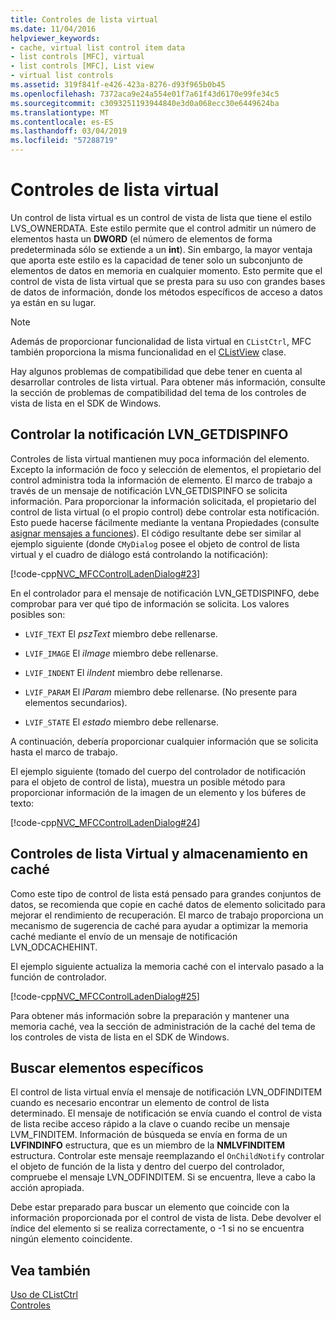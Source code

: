 ```yaml
---
title: Controles de lista virtual
ms.date: 11/04/2016
helpviewer_keywords:
- cache, virtual list control item data
- list controls [MFC], virtual
- list controls [MFC], List view
- virtual list controls
ms.assetid: 319f841f-e426-423a-8276-d93f965b0b45
ms.openlocfilehash: 7372aca9e24a554e01f7a61f43d6170e99fe34c5
ms.sourcegitcommit: c3093251193944840e3d0a068ecc30e6449624ba
ms.translationtype: MT
ms.contentlocale: es-ES
ms.lasthandoff: 03/04/2019
ms.locfileid: "57288719"
---
```

# <a name="virtual-list-controls"></a>Controles de lista virtual

Un control de lista virtual es un control de vista de lista que tiene el estilo LVS_OWNERDATA. Este estilo permite que el control admitir un número de elementos hasta un **DWORD** (el número de elementos de forma predeterminada sólo se extiende a un **int**). Sin embargo, la mayor ventaja que aporta este estilo es la capacidad de tener solo un subconjunto de elementos de datos en memoria en cualquier momento. Esto permite que el control de vista de lista virtual que se presta para su uso con grandes bases de datos de información, donde los métodos específicos de acceso a datos ya están en su lugar.

> [!NOTE]
>  Además de proporcionar funcionalidad de lista virtual en `CListCtrl`, MFC también proporciona la misma funcionalidad en el [CListView](../mfc/reference/clistview-class.md) clase.

Hay algunos problemas de compatibilidad que debe tener en cuenta al desarrollar controles de lista virtual. Para obtener más información, consulte la sección de problemas de compatibilidad del tema de los controles de vista de lista en el SDK de Windows.

## <a name="handling-the-lvngetdispinfo-notification"></a>Controlar la notificación LVN_GETDISPINFO

Controles de lista virtual mantienen muy poca información del elemento. Excepto la información de foco y selección de elementos, el propietario del control administra toda la información de elemento. El marco de trabajo a través de un mensaje de notificación LVN_GETDISPINFO se solicita información. Para proporcionar la información solicitada, el propietario del control de lista virtual (o el propio control) debe controlar esta notificación. Esto puede hacerse fácilmente mediante la ventana Propiedades (consulte [asignar mensajes a funciones](../mfc/reference/mapping-messages-to-functions.md)). El código resultante debe ser similar al ejemplo siguiente (donde `CMyDialog` posee el objeto de control de lista virtual y el cuadro de diálogo está controlando la notificación):

[!code-cpp[NVC_MFCControlLadenDialog#23](../mfc/codesnippet/cpp/virtual-list-controls_1.cpp)]

En el controlador para el mensaje de notificación LVN_GETDISPINFO, debe comprobar para ver qué tipo de información se solicita. Los valores posibles son:

- `LVIF_TEXT` El *pszText* miembro debe rellenarse.

- `LVIF_IMAGE` El *iImage* miembro debe rellenarse.

- `LVIF_INDENT` El *iIndent* miembro debe rellenarse.

- `LVIF_PARAM` El *lParam* miembro debe rellenarse. (No presente para elementos secundarios).

- `LVIF_STATE` El *estado* miembro debe rellenarse.

A continuación, debería proporcionar cualquier información que se solicita hasta el marco de trabajo.

El ejemplo siguiente (tomado del cuerpo del controlador de notificación para el objeto de control de lista), muestra un posible método para proporcionar información de la imagen de un elemento y los búferes de texto:

[!code-cpp[NVC_MFCControlLadenDialog#24](../mfc/codesnippet/cpp/virtual-list-controls_2.cpp)]

## <a name="caching-and-virtual-list-controls"></a>Controles de lista Virtual y almacenamiento en caché

Como este tipo de control de lista está pensado para grandes conjuntos de datos, se recomienda que copie en caché datos de elemento solicitado para mejorar el rendimiento de recuperación. El marco de trabajo proporciona un mecanismo de sugerencia de caché para ayudar a optimizar la memoria caché mediante el envío de un mensaje de notificación LVN_ODCACHEHINT.

El ejemplo siguiente actualiza la memoria caché con el intervalo pasado a la función de controlador.

[!code-cpp[NVC_MFCControlLadenDialog#25](../mfc/codesnippet/cpp/virtual-list-controls_3.cpp)]

Para obtener más información sobre la preparación y mantener una memoria caché, vea la sección de administración de la caché del tema de los controles de vista de lista en el SDK de Windows.

## <a name="finding-specific-items"></a>Buscar elementos específicos

El control de lista virtual envía el mensaje de notificación LVN_ODFINDITEM cuando es necesario encontrar un elemento de control de lista determinado. El mensaje de notificación se envía cuando el control de vista de lista recibe acceso rápido a la clave o cuando recibe un mensaje LVM_FINDITEM. Información de búsqueda se envía en forma de un **LVFINDINFO** estructura, que es un miembro de la **NMLVFINDITEM** estructura. Controlar este mensaje reemplazando el `OnChildNotify` controlar el objeto de función de la lista y dentro del cuerpo del controlador, compruebe el mensaje LVN_ODFINDITEM. Si se encuentra, lleve a cabo la acción apropiada.

Debe estar preparado para buscar un elemento que coincide con la información proporcionada por el control de vista de lista. Debe devolver el índice del elemento si se realiza correctamente, o -1 si no se encuentra ningún elemento coincidente.

## <a name="see-also"></a>Vea también

[Uso de CListCtrl](../mfc/using-clistctrl.md)<br/>
[Controles](../mfc/controls-mfc.md)
